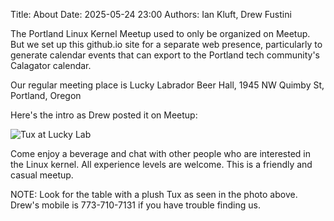 Title: About
Date: 2025-05-24 23:00
Authors: Ian Kluft, Drew Fustini

The Portland Linux Kernel Meetup used to only be organized on Meetup. But we set up this github.io site for a separate web presence, particularly to generate calendar events that can export to the Portland tech community's Calagator calendar.

Our regular meeting place is Lucky Labrador Beer Hall, 1945 NW Quimby St, Portland, Oregon

Here's the intro as Drew posted it on Meetup:

![Tux at Lucky Lab]({static}/images/luckylab_tux.webp)

Come enjoy a beverage and chat with other people who are interested in the Linux kernel. All experience levels are welcome. This is a friendly and casual meetup.

NOTE: Look for the table with a plush Tux as seen in the photo above. Drew's mobile is 773-710-7131 if you have trouble finding us.
